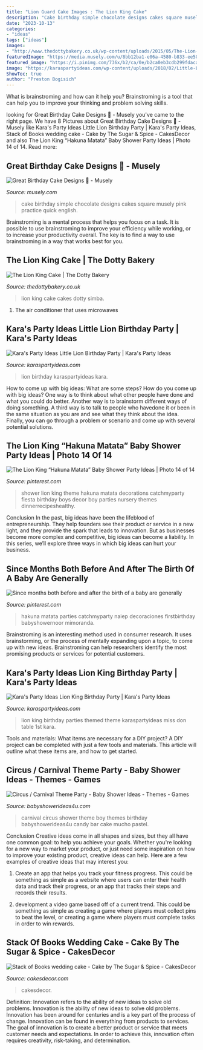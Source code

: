 ```yaml
---
title: "Lion Guard Cake Images : The Lion King Cake"
description: "Cake birthday simple chocolate designs cakes square musely pink practice quick english"
date: "2023-10-13"
categories:
- "ideas"
tags: ["ideas"]
images:
- "http://www.thedottybakery.co.uk/wp-content/uploads/2015/05/The-Lion-King-Cake-2.jpg"
featuredImage: "https://media.musely.com/u/8bb12ba1-e06a-4580-b833-ee5071e9830c.jpg"
featured_image: "https://i.pinimg.com/736x/b2/ca/0e/b2ca0eb3cdb299fdacab446ef277ac1b.jpg"
image: "https://karaspartyideas.com/wp-content/uploads/2018/02/Little-Lion-Birthday-Party-via-Karas-Party-Ideas-KarasPartyIdeas.com25.jpeg"
ShowToc: true
author: "Preston Bogisich"
---
```



What is brainstroming and how can it help you?
Brainstroming is a tool that can help you to improve your thinking and problem solving skills.

	

		
looking for Great Birthday Cake Designs 🎂 - Musely you've came to the right page. We have 8 Pictures about Great Birthday Cake Designs 🎂 - Musely like Kara&#039;s Party Ideas Little Lion Birthday Party | Kara&#039;s Party Ideas, Stack of Books wedding cake - Cake by The Sugar &amp; Spice - CakesDecor and also The Lion King “Hakuna Matata” Baby Shower Party Ideas | Photo 14 of 14. Read more:
		
    
## Great Birthday Cake Designs 🎂 - Musely

<img loading=lazy src="https://media.musely.com/u/8bb12ba1-e06a-4580-b833-ee5071e9830c.jpg" onerror="this.onerror=null;this.src='https://tse1.mm.bing.net/th?id=OIP.Ky-7Yc6z0e0Ljyl78l2JUQHaE7&amp;pid=15.1';" alt="Great Birthday Cake Designs 🎂 - Musely">

_Source: musely.com_

>cake birthday simple chocolate designs cakes square musely pink practice quick english. 

	

Brainstroming is a mental process that helps you focus on a task. It is possible to use brainstroming to improve your efficiency while working, or to increase your productivity overall. The key is to find a way to use brainstroming in a way that works best for you.

    
## The Lion King Cake | The Dotty Bakery

<img loading=lazy src="http://www.thedottybakery.co.uk/wp-content/uploads/2015/05/The-Lion-King-Cake-2.jpg" onerror="this.onerror=null;this.src='https://tse1.mm.bing.net/th?id=OIP.z8CcQ_h2QQvpsBG0WSO7mwHaJ4&amp;pid=15.1';" alt="The Lion King Cake | The Dotty Bakery">

_Source: thedottybakery.co.uk_

>lion king cake cakes dotty simba. 

	

1. The air conditioner that uses microwaves

    
## Kara&#039;s Party Ideas Little Lion Birthday Party | Kara&#039;s Party Ideas

<img loading=lazy src="https://karaspartyideas.com/wp-content/uploads/2018/02/Little-Lion-Birthday-Party-via-Karas-Party-Ideas-KarasPartyIdeas.com25.jpeg" onerror="this.onerror=null;this.src='https://tse1.mm.bing.net/th?id=OIP.c_TlMHRzChqtNF8iMfn8ZwAAAA&amp;pid=15.1';" alt="Kara&#039;s Party Ideas Little Lion Birthday Party | Kara&#039;s Party Ideas">

_Source: karaspartyideas.com_

>lion birthday karaspartyideas kara. 

	

How to come up with big ideas: What are some steps?
How do you come up with big ideas? One way is to think about what other people have done and what you could do better. Another way is to brainstorm different ways of doing something. A third way is to talk to people who havedone it or been in the same situation as you are and see what they think about the idea. Finally, you can go through a problem or scenario and come up with several potential solutions.

    
## The Lion King “Hakuna Matata” Baby Shower Party Ideas | Photo 14 Of 14

<img loading=lazy src="https://i.pinimg.com/736x/b2/ca/0e/b2ca0eb3cdb299fdacab446ef277ac1b.jpg" onerror="this.onerror=null;this.src='https://tse4.mm.bing.net/th?id=OIP.S7PzWtWzV1xHad1JF5p0DAHaKt&amp;pid=15.1';" alt="The Lion King “Hakuna Matata” Baby Shower Party Ideas | Photo 14 of 14">

_Source: pinterest.com_

>shower lion king theme hakuna matata decorations catchmyparty fiesta birthday boys decor boy parties nursery themes dinnerrecipeshealthy. 

	

Conclusion
In the past, big ideas have been the lifeblood of entrepreneurship. They help founders see their product or service in a new light, and they provide the spark that leads to innovation. But as businesses become more complex and competitive, big ideas can become a liability. In this series, we’ll explore three ways in which big ideas can hurt your business.

    
## Since Months Both Before And After The Birth Of A Baby Are Generally

<img loading=lazy src="https://i.pinimg.com/736x/4b/b3/f3/4bb3f35ad5b3575c4769dd49179a740c.jpg" onerror="this.onerror=null;this.src='https://tse3.mm.bing.net/th?id=OIP.qSJ3iziDtjZPGGFCz862PwHaKt&amp;pid=15.1';" alt="Since months both before and after the birth of a baby are generally">

_Source: pinterest.com_

>hakuna matata parties catchmyparty naiep decoraciones firstbirthday babyshowernoor mimoranda. 

	

Brainstroming is an interesting method used in consumer research. It uses brainstorming, or the process of mentally expanding upon a topic, to come up with new ideas. Brainstroming can help researchers identify the most promising products or services for potential customers.

    
## Kara&#039;s Party Ideas Lion King Birthday Party | Kara&#039;s Party Ideas

<img loading=lazy src="http://karaspartyideas.com/wp-content/uploads/2018/04/Lion-King-Birthday-Party-via-Karas-Party-Ideas-KarasPartyIdeas.com6_.jpeg" onerror="this.onerror=null;this.src='https://tse3.mm.bing.net/th?id=OIP.Nn-EGYLB5siPavyrJT0FpgHaLH&amp;pid=15.1';" alt="Kara&#039;s Party Ideas Lion King Birthday Party | Kara&#039;s Party Ideas">

_Source: karaspartyideas.com_

>lion king birthday parties themed theme karaspartyideas miss don table 1st kara. 

	

Tools and materials: What items are necessary for a DIY project?
A DIY project can be completed with just a few tools and materials. This article will outline what these items are, and how to get started.

    
## Circus / Carnival Theme Party - Baby Shower Ideas - Themes - Games

<img loading=lazy src="http://www.babyshowerideas4u.com/wp-content/uploads/2014/01/1382422_196029077248401_134863697_n.jpg" onerror="this.onerror=null;this.src='https://tse1.mm.bing.net/th?id=OIP.dxtRD09BHwDPkxS5juHOSAHaLI&amp;pid=15.1';" alt="Circus / Carnival Theme Party - Baby Shower Ideas - Themes - Games">

_Source: babyshowerideas4u.com_

>carnival circus shower theme boy themes birthday babyshowerideas4u candy bar cake mucho pastel. 

	

Conclusion
Creative ideas come in all shapes and sizes, but they all have one common goal: to help you achieve your goals. Whether you're looking for a new way to market your product, or just need some inspiration on how to improve your existing product, creative ideas can help. Here are a few examples of creative ideas that may interest you: 
1. Create an app that helps you track your fitness progress. This could be something as simple as a website where users can enter their health data and track their progress, or an app that tracks their steps and records their results.

2. development a video game based off of a current trend. This could be something as simple as creating a game where players must collect pins to beat the level, or creating a game where players must complete tasks in order to win rewards.


    
## Stack Of Books Wedding Cake - Cake By The Sugar &amp; Spice - CakesDecor

<img loading=lazy src="https://pic.cakesdecor.com/m/i1iwldqh0sgof7eistmv.jpg" onerror="this.onerror=null;this.src='https://tse1.mm.bing.net/th?id=OIP.Ttd3d1J4tadTckhIQED5wAHaLH&amp;pid=15.1';" alt="Stack of Books wedding cake - Cake by The Sugar &amp; Spice - CakesDecor">

_Source: cakesdecor.com_

>cakesdecor. 

	

Definition: Innovation refers to the ability of new ideas to solve old problems.
Innovation is the ability of new ideas to solve old problems. Innovation has been around for centuries and is a key part of the process of change. Innovation can be found in everything from products to services. The goal of innovation is to create a better product or service that meets customer needs and expectations. In order to achieve this, innovation often requires creativity, risk-taking, and determination.

